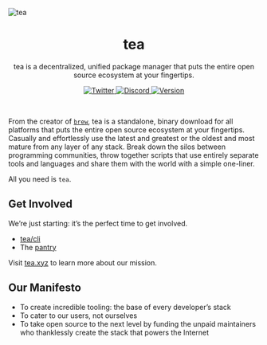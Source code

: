 ![tea](https://tea.xyz/banner.png)

<h1 align="center"><strong>tea</strong></h1>
<p align="center">
  tea is a decentralized, unified package manager that puts the entire open source ecosystem at your fingertips.
</p>

<p align="center">
  <a href="https://twitter.com/teaxyz">
    <img src="https://img.shields.io/twitter/follow/teaxyz_?style=flat&label=%40teaxyz_&logo=twitter&color=0bf&logoColor=fff" alt="Twitter" />
  </a>
  <a href="https://discord.gg/JKzuqrW9">
    <img src="https://img.shields.io/discord/906608167901876256?label=discord" alt="Discord" />
  </a>
  <a href="#">
    <img src="https://img.shields.io/github/v/release/teaxyz/cli?label=tea/cli" alt="Version" />
  </a>
</p>
&nbsp;


From the creator of [`brew`], tea is a standalone, binary download for all
platforms that puts the entire open
source ecosystem at your fingertips. Casually and effortlessly use the latest
and greatest or the oldest and most mature from any layer of any stack. Break
down the silos between programming communities, throw together scripts that
use entirely separate tools and languages and share them with the world with
a simple one-liner.

All you need is `tea`.


## Get Involved

We’re just starting: it’s the perfect time to get involved.

* [tea/cli](https://github.com/teaxyz/cli)
* The [pantry](https://github.com/teaxyz/pantry.core)

Visit [tea.xyz](https://tea.xyz) to learn more about our mission.


## Our Manifesto

* To create incredible tooling: the base of every developer’s stack
* To cater to our users, not ourselves
* To take open source to the next level by funding the unpaid maintainers who
    thanklessly create the stack that powers the Internet


[`brew`]: https://brew.sh
